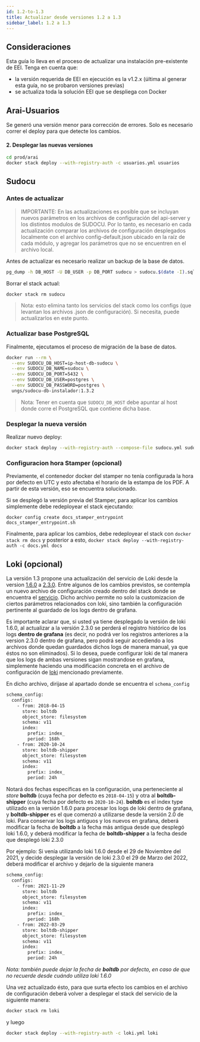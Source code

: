 ```yaml
---
id: 1.2-to-1.3
title: Actualizar desde versiones 1.2 a 1.3
sidebar_label: 1.2 a 1.3
---
```


## Consideraciones

Esta guía lo lleva en el proceso de actualizar una instalación pre-existente de EEI. Tenga en cuenta que:

* la versión requerida de EEI en ejecución es la v1.2.x (última al generar esta guía, no se probaron versiones previas)
* se actualiza toda la solución EEI que se despliega con Docker


## Arai-Usuarios

Se generó una versión menor para corrección de errores. Solo es necesario correr el deploy para que detecte los cambios.

#### 2. Desplegar las nuevas versiones 

```bash
cd prod/arai
docker stack deploy --with-registry-auth -c usuarios.yml usuarios
```


## Sudocu


### Antes de actualizar

> IMPORTANTE: En las actualizaciones es posible que se incluyan nuevos parámetros en los archivos de configuración del api-server y los distintos modulos de SUDOCU. Por lo tanto, es necesario en cada actualización comparar los archivos de configuración desplegados localmente con el archivo config-default.json ubicado en la raíz de cada módulo, y agregar los parámetros que no se encuentren en el archivo local.



Antes de actualizar es necesario realizar un backup de la base de datos.

```bash
pg_dump -h DB_HOST -U DB_USER -p DB_PORT sudocu > sudocu.$(date -I).sql
```

Borrar el stack actual:

```bash
docker stack rm sudocu
```

> Nota: esto elimina tanto los servicios del stack como los configs (que levantan los archivos .json de configuración). Si necesita, puede actualizarlos en este punto.

### Actualizar base PostgreSQL

Finalmente, ejecutamos el proceso de migración de la base de datos.

```bash
docker run --rm \
  --env SUDOCU_DB_HOST=ip-host-db-sudocu \
  --env SUDOCU_DB_NAME=sudocu \
  --env SUDOCU_DB_PORT=5432 \
  --env SUDOCU_DB_USER=postgres \
  --env SUDOCU_DB_PASSWORD=postgres \
  ungs/sudocu-db-instalador:1.3.2
```

> Nota: Tener en cuenta que `SUDOCU_DB_HOST` debe apuntar al host donde corre el PostgreSQL que contiene dicha base.

### Desplegar la nueva versión

Realizar nuevo deploy:

```bash
docker stack deploy --with-registry-auth --compose-file sudocu.yml sudocu
```

### Configuracion hora Stamper (opcional)

Previamente, el contenedor docker del stamper no tenía configurada la hora por defecto en UTC y esto afectaba el horario de la estampa de los PDF. A partir de esta versión, eso se encuentra solucionado. 

Si se desplegó la versión previa del Stamper, para aplicar los cambios simplemente debe redeployear el stack ejecutando:

`docker config create docs_stamper_entrypoint docs_stamper_entrypoint.sh`

Finalmente, para aplicar los cambios, debe redeployear el stack con `docker stack rm docs` y posterior a esto, `docker stack deploy --with-registry-auth -c docs.yml docs`

## Loki (opcional)

La versión 1.3 propone una actualización del servicio de Loki desde la version [1.6.0](https://github.com/grafana/loki/blob/main/CHANGELOG.md#160-2020-08-13) a [2.3.0](https://github.com/grafana/loki/blob/main/CHANGELOG.md#230-20210806). Entre algunos de los cambios previstos, se contempla un nuevo archivo de configuración creado dentro del stack donde se encuentra el [servicio](https://hub.siu.edu.ar/siu/expedientes/-/blob/feature/develop/prod/servicios/config/loki-docker-config.yaml). Dicho archivo permite no solo la customizacion de ciertos parámetros relacionados con loki, sino también la configuración pertinente al guardado de los logs dentro de grafana.

Es importante aclarar que, si usted ya tiene desplegado la versión de loki 1.6.0, al actualizar a la versión 2.3.0 se perderá el registro histórico de los logs **dentro de grafana** (es decir, no podrá ver los registros anteriores a la version 2.3.0 dentro de grafana, pero podrá seguir accediendo a los archivos donde quedan guardados dichos logs de manera manual, ya que éstos no son eliminados). Si lo desea, puede configurar loki de tal manera que los logs de ambas versiones sigan mostrandose en grafana, simplemente haciendo una modificación concreta en el archivo de configuración de [loki](https://hub.siu.edu.ar/siu/expedientes/-/blob/feature/develop/prod/servicios/config/loki-docker-config.yaml) mencionado previamente.

En dicho archivo, dirijase al apartado donde se encuentra el `schema_config`

```bash
schema_config:
  configs:
    - from: 2018-04-15
      store: boltdb
      object_store: filesystem
      schema: v11
      index:
        prefix: index_
        period: 168h
    - from: 2020-10-24
      store: boltdb-shipper
      object_store: filesystem
      schema: v11
      index:
        prefix: index_
        period: 24h
```

Notará dos fechas específicas en la configuración, una perteneciente al _store_ **boltdb** (cuya fecha por defecto es `2018-04-15`) y otra al **boltdb-shipper** (cuya fecha por defecto es `2020-10-24`). **boltdb** es el index type utilizado en la versión 1.6.0 para procesar los logs de loki dentro de grafana, y **boltdb-shipper** es el que comenzó a utilizarse desde la versión 2.0 de loki. Para conservar los logs antiguos y los nuevos en grafana, deberá modificar la fecha de **boltdb** a la fecha más antigua desde que desplegó loki 1.6.0, y deberá modificar la fecha de **boltdb-shipper** a la fecha desde que desplegó loki 2.3.0

Por ejemplo: Si venía utilizando loki 1.6.0 desde el 29 de Noviembre del 2021, y decide desplegar la versión de loki 2.3.0 el 29 de Marzo del 2022, deberá modificar el archivo y dejarlo de la siguiente manera

```bash
schema_config:
  configs:
    - from: 2021-11-29
      store: boltdb
      object_store: filesystem
      schema: v11
      index:
        prefix: index_
        period: 168h
    - from: 2022-03-29
      store: boltdb-shipper
      object_store: filesystem
      schema: v11
      index:
        prefix: index_
        period: 24h
```

_Nota: también puede dejar la fecha de **boltdb** por defecto, en caso de que no recuerde desde cuándo utiliza loki 1.6.0_

Una vez actualizado ésto, para que surta efecto los cambios en el archivo de configuración deberá volver a desplegar el stack del servicio de la siguiente manera:

```bash
docker stack rm loki
```
y luego

```bash
docker stack deploy --with-registry-auth -c loki.yml loki
```
